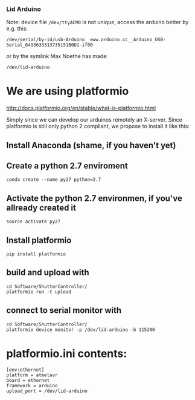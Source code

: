 ### Lid Arduino

Note:  device file `/dev/ttyACM0` is not unique, access the arduino better by e.g. this:

    /dev/serial/by-id/usb-Arduino__www.arduino.cc__Arduino_USB-Serial_6493633313735151B0D1-if00

or by the symlink Max Noethe has made:

    /dev/lid-arduino

# We are using platformio

http://docs.platformio.org/en/stable/what-is-platformio.html

Simply since we can develop our arduinos remotely an X-server. Since platformio is still only python 2 compliant, we propose to install it like this:

## Install Anaconda (shame, if you haven't yet)

## Create a python 2.7 enviroment

    conda create --name py27 python=2.7

## Activate the python 2.7 environmen, if you've allready created it

    source activate py27

## Install platformio

    pip install platformio


## build and upload with

    cd Software/ShutterController/
    platformio run -t upload

## connect to serial monitor with

    cd Software/ShutterController/
    platformio device monitor -p /dev/lid-arduino -b 115200


# platformio.ini contents:

    [env:ethernet]
    platform = atmelavr
    board = ethernet
    framework = arduino
    upload_port = /dev/lid-arduino

